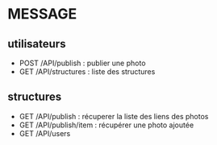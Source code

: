 
# MESSAGE

## utilisateurs #
- POST /API/publish : publier une photo
- GET /API/structures : liste des structures

## structures #
- GET /API/publish : récuperer la liste des liens des photos
- GET /API/publish/item : récupérer une photo ajoutée
- GET /API/users

#																																		